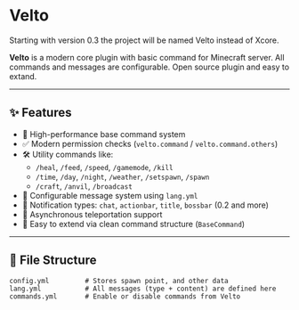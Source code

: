 # Velto
Starting with version 0.3 the project 
will be named Velto instead of Xcore.

**Velto** is a modern core plugin with basic command for Minecraft server. 
All commands and messages are configurable. Open source plugin and easy to extand.

---

## ✨ Features

- 🚀 High-performance base command system
- ✅ Modern permission checks (`velto.command` / `velto.command.others`)
- 🛠️ Utility commands like:
  - `/heal`, `/feed`, `/speed`, `/gamemode`, `/kill`
  - `/time`, `/day`, `/night`, `/weather`, `/setspawn`, `/spawn`
  - `/craft`, `/anvil`, `/broadcast`
- 🧠 Configurable message system using `lang.yml`
- 🎨 Notification types: `chat`, `actionbar`, `title`, `bossbar` (0.2 and more)
- 🔄 Asynchronous teleportation support
- 🧩 Easy to extend via clean command structure (`BaseCommand`)

---

## 📂 File Structure

```plaintext
config.yml         # Stores spawn point, and other data
lang.yml           # All messages (type + content) are defined here
commands.yml       # Enable or disable commands from Velto
